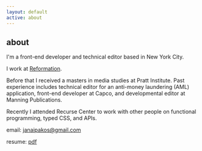 ```yaml
---
layout: default
active: about
---
```

<div class="page-section short">
  <div class="container flex">
    <div>
      <h2>about</h2>
        <p>I'm a front-end developer and technical editor based in New York City.</p>
        <p>I work at <a href='https://thereformation.com'>Reformation</a>.</p>
        <p>Before that I received a masters in media studies at Pratt Institute. Past experience includes technical editor for an anti-money laundering (AML) application, front-end developer at Capco, and developmental editor at Manning Publications.
        <p> Recently I attended Recurse Center to work with other people on functional programming, typed CSS, and APIs.</p>
        <p class="about-contact">email:
          <a href="mailto:janaipakos@gmail.com" class="link" title="Open email window" target="_blank">janaipakos@gmail.com</a><p>
        <p class="about-contact">resume:
          <a href="./resumes/james_anaipakos_cv.pdf" class="link" title="pdf resume" target="_blank">pdf</a></p>
    <div>
</div>
